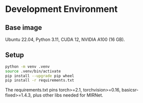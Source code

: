 # Development Environment

## Base image
Ubuntu 22.04, Python 3.11, CUDA 12, NVIDIA A100 (16 GB).

## Setup
```bash
python -m venv .venv
source .venv/bin/activate
pip install --upgrade pip wheel
pip install -r requirements.txt
```

The requirements.txt pins torch>=2.1, torchvision>=0.16, basicsr-fixed>=1.4.3, plus other libs needed for MIRNet.
